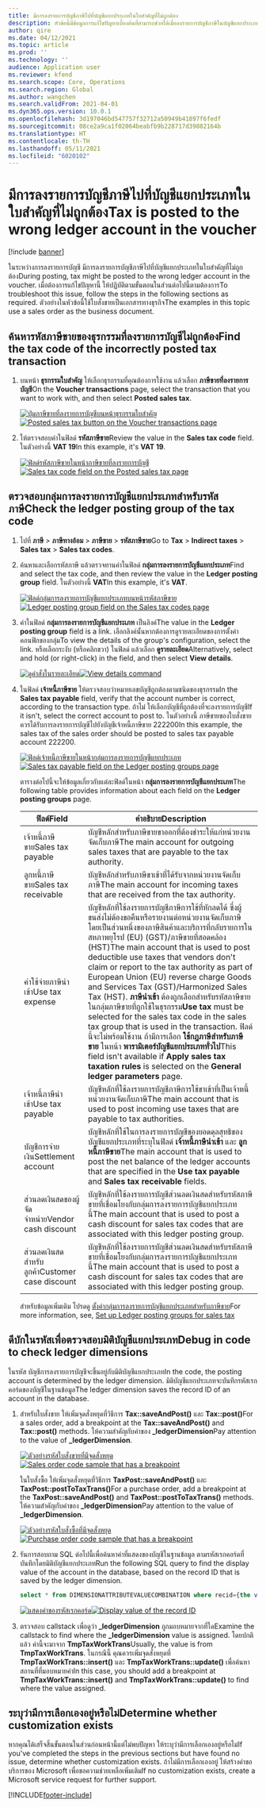 ```yaml
---
title: มีการลงรายการบัญชีภาษีไปที่บัญชีแยกประเภทในใบสำคัญที่ไม่ถูกต้อง
description: หัวข้อนี้มีข้อมูลการแก้ไขปัญหาเบื้องต้นที่สามารถช่วยได้เมื่อลงรายการบัญชีภาษีในบัญชีแยกประเภทที่ไม่ถูกต้องในใบสำคัญ
author: qire
ms.date: 04/12/2021
ms.topic: article
ms.prod: ''
ms.technology: ''
audience: Application user
ms.reviewer: kfend
ms.search.scope: Core, Operations
ms.search.region: Global
ms.author: wangchen
ms.search.validFrom: 2021-04-01
ms.dyn365.ops.version: 10.0.1
ms.openlocfilehash: 3d197046bd547757f32712a50949b41897f6fedf
ms.sourcegitcommit: 08ce2a9ca1f02064beabfb9b228717d39882164b
ms.translationtype: HT
ms.contentlocale: th-TH
ms.lasthandoff: 05/11/2021
ms.locfileid: "6020102"
---
```

# <a name="tax-is-posted-to-the-wrong-ledger-account-in-the-voucher"></a><span data-ttu-id="3d50b-103">มีการลงรายการบัญชีภาษีไปที่บัญชีแยกประเภทในใบสำคัญที่ไม่ถูกต้อง</span><span class="sxs-lookup"><span data-stu-id="3d50b-103">Tax is posted to the wrong ledger account in the voucher</span></span>

[!include [banner](../includes/banner.md)]

<span data-ttu-id="3d50b-104">ในระหว่างการลงรายการบัญชี มีการลงรายการบัญชีภาษีไปที่บัญชีแยกประเภทในใบสำคัญที่ไม่ถูกต้อง</span><span class="sxs-lookup"><span data-stu-id="3d50b-104">During posting, tax might be posted to the wrong ledger account in the voucher.</span></span> <span data-ttu-id="3d50b-105">เมื่อต้องการแก้ไขปัญหานี้ ให้ปฏิบัติตามขั้นตอนในส่วนต่อไปนี้ตามต้องการ</span><span class="sxs-lookup"><span data-stu-id="3d50b-105">To troubleshoot this issue, follow the steps in the following sections as required.</span></span> <span data-ttu-id="3d50b-106">ตัวอย่างในหัวข้อนี้ใช้ใบสั่งขายเป็นเอกสารทางธุรกิจ</span><span class="sxs-lookup"><span data-stu-id="3d50b-106">The examples in this topic use a sales order as the business document.</span></span>

## <a name="find-the-tax-code-of-the-incorrectly-posted-tax-transaction"></a><span data-ttu-id="3d50b-107">ค้นหารหัสภาษีขายของธุรกรรมที่ลงรายการบัญชีไม่ถูกต้อง</span><span class="sxs-lookup"><span data-stu-id="3d50b-107">Find the tax code of the incorrectly posted tax transaction</span></span>

1. <span data-ttu-id="3d50b-108">บนหน้า **ธุรกรรมใบสำคัญ** ให้เลือกธุรกรรมที่คุณต้องการใช้งาน แล้วเลือก **ภาษีขายที่ลงรายการบัญชี**</span><span class="sxs-lookup"><span data-stu-id="3d50b-108">On the **Voucher transactions** page, select the transaction that you want to work with, and then select **Posted sales tax**.</span></span>

    <span data-ttu-id="3d50b-109">[![ปุ่มภาษีขายที่ลงรายการบัญชีบนหน้าธุรกรรมใบสำคัญ](./media/tax-posted-to-wrong-ledger-account-Picture1.png)](./media/tax-posted-to-wrong-ledger-account-Picture1.png)</span><span class="sxs-lookup"><span data-stu-id="3d50b-109">[![Posted sales tax button on the Voucher transactions page](./media/tax-posted-to-wrong-ledger-account-Picture1.png)](./media/tax-posted-to-wrong-ledger-account-Picture1.png)</span></span>

2. <span data-ttu-id="3d50b-110">ให้ตรวจสอบค่าในฟิลด์ **รหัสภาษีขาย**</span><span class="sxs-lookup"><span data-stu-id="3d50b-110">Review the value in the **Sales tax code** field.</span></span> <span data-ttu-id="3d50b-111">ในตัวอย่างนี้ **VAT 19**</span><span class="sxs-lookup"><span data-stu-id="3d50b-111">In this example, it's **VAT 19**.</span></span>

    <span data-ttu-id="3d50b-112">[![ฟิลด์รหัสภาษีขายในหน้าภาษีขายที่ลงรายการบัญชี](./media/tax-posted-to-wrong-ledger-account-Picture2.png)](./media/tax-posted-to-wrong-ledger-account-Picture2.png)</span><span class="sxs-lookup"><span data-stu-id="3d50b-112">[![Sales tax code field on the Posted sales tax page](./media/tax-posted-to-wrong-ledger-account-Picture2.png)](./media/tax-posted-to-wrong-ledger-account-Picture2.png)</span></span>

## <a name="check-the-ledger-posting-group-of-the-tax-code"></a><span data-ttu-id="3d50b-113">ตรวจสอบกลุ่มการลงรายการบัญชีแยกประเภทสำหรับรหัสภาษี</span><span class="sxs-lookup"><span data-stu-id="3d50b-113">Check the ledger posting group of the tax code</span></span>

1. <span data-ttu-id="3d50b-114">ไปที่ **ภาษี** \> **ภาษีทางอ้อม** \> **ภาษีขาย** \> **รหัสภาษีขาย**</span><span class="sxs-lookup"><span data-stu-id="3d50b-114">Go to **Tax** \> **Indirect taxes** \> **Sales tax** \> **Sales tax codes**.</span></span>
2. <span data-ttu-id="3d50b-115">ค้นหาและเลือกรหัสภาษี แล้วตรวจทานค่าในฟิลด์ **กลุ่มการลงรายการบัญชีแยกประเภท**</span><span class="sxs-lookup"><span data-stu-id="3d50b-115">Find and select the tax code, and then review the value in the **Ledger posting group** field.</span></span> <span data-ttu-id="3d50b-116">ในตัวอย่างนี้ **VAT**</span><span class="sxs-lookup"><span data-stu-id="3d50b-116">In this example, it's **VAT**.</span></span>

    <span data-ttu-id="3d50b-117">[![ฟิลด์กลุ่มการลงรายการบัญชีแยกประเภทบนหน้ารหัสภาษีขาย](./media/tax-posted-to-wrong-ledger-account-Picture3.png)](./media/tax-posted-to-wrong-ledger-account-Picture3.png)</span><span class="sxs-lookup"><span data-stu-id="3d50b-117">[![Ledger posting group field on the Sales tax codes page](./media/tax-posted-to-wrong-ledger-account-Picture3.png)](./media/tax-posted-to-wrong-ledger-account-Picture3.png)</span></span>

3. <span data-ttu-id="3d50b-118">ค่าในฟิลด์ **กลุ่มการลงรายการบัญชีแยกประเภท** เป็นลิงค์</span><span class="sxs-lookup"><span data-stu-id="3d50b-118">The value in the **Ledger posting group** field is a link.</span></span> <span data-ttu-id="3d50b-119">เลือกลิงค์นั้นหากต้องการดูรายละเอียดของการตั้งค่าคอนฟิกของกลุ่ม</span><span class="sxs-lookup"><span data-stu-id="3d50b-119">To view the details of the group's configuration, select the link.</span></span> <span data-ttu-id="3d50b-120">หรือเลือกระงับ (หรือคลิกขวา) ในฟิลด์ แล้วเลือก **ดูรายละเอียด**</span><span class="sxs-lookup"><span data-stu-id="3d50b-120">Alternatively, select and hold (or right-click) in the field, and then select **View details**.</span></span>

    <span data-ttu-id="3d50b-121">[![ดูคำสั่งในรายละเอียด](./media/tax-posted-to-wrong-ledger-account-Picture4.png)](./media/tax-posted-to-wrong-ledger-account-Picture4.png)</span><span class="sxs-lookup"><span data-stu-id="3d50b-121">[![View details command](./media/tax-posted-to-wrong-ledger-account-Picture4.png)](./media/tax-posted-to-wrong-ledger-account-Picture4.png)</span></span>

4. <span data-ttu-id="3d50b-122">ในฟิลด์ **เจ้าหนี้ภาษีขาย** ให้ตรวจสอบว่าหมายเลขบัญชีถูกต้องตามชนิดของธุรกรรม</span><span class="sxs-lookup"><span data-stu-id="3d50b-122">In the **Sales tax payable** field, verify that the account number is correct, according to the transaction type.</span></span> <span data-ttu-id="3d50b-123">ถ้าไม่ ให้เลือกบัญชีที่ถูกต้องที่จะลงรายการบัญชี</span><span class="sxs-lookup"><span data-stu-id="3d50b-123">If it isn't, select the correct account to post to.</span></span> <span data-ttu-id="3d50b-124">ในตัวอย่างนี้ ภาษีขายของใบสั่งขายควรได้รับการลงรายการบัญชีไปยังบัญชีเจ้าหนี้ภาษีขาย 222200</span><span class="sxs-lookup"><span data-stu-id="3d50b-124">In this example, the sales tax of the sales order should be posted to sales tax payable account 222200.</span></span>

    <span data-ttu-id="3d50b-125">[![ฟิลด์เจ้าหนี้ภาษีขายในหน้ากลุ่มการลงรายการบัญชีแยกประเภท](./media/tax-posted-to-wrong-ledger-account-Picture5.png)](./media/tax-posted-to-wrong-ledger-account-Picture5.png)</span><span class="sxs-lookup"><span data-stu-id="3d50b-125">[![Sales tax payable field on the Ledger posting groups page](./media/tax-posted-to-wrong-ledger-account-Picture5.png)](./media/tax-posted-to-wrong-ledger-account-Picture5.png)</span></span>

    <span data-ttu-id="3d50b-126">ตารางต่อไปนี้จะให้ข้อมูลเกี่ยวกับแต่ละฟิลด์ในหน้า **กลุ่มการลงรายการบัญชีแยกประเภท**</span><span class="sxs-lookup"><span data-stu-id="3d50b-126">The following table provides information about each field on the **Ledger posting groups** page.</span></span>

    | <span data-ttu-id="3d50b-127">ฟิลด์</span><span class="sxs-lookup"><span data-stu-id="3d50b-127">Field</span></span>                  | <span data-ttu-id="3d50b-128">คำอธิบาย</span><span class="sxs-lookup"><span data-stu-id="3d50b-128">Description</span></span> |
    |------------------------|-------------|
    | <span data-ttu-id="3d50b-129">เจ้าหนี้ภาษีขาย</span><span class="sxs-lookup"><span data-stu-id="3d50b-129">Sales tax payable</span></span>      | <span data-ttu-id="3d50b-130">บัญชีหลักสำหรับภาษีขายขาออกที่ต้องชำระให้แก่หน่วยงานจัดเก็บภาษี</span><span class="sxs-lookup"><span data-stu-id="3d50b-130">The main account for outgoing sales taxes that are payable to the tax authority.</span></span> |
    | <span data-ttu-id="3d50b-131">ลูกหนี้ภาษีขาย</span><span class="sxs-lookup"><span data-stu-id="3d50b-131">Sales tax receivable</span></span>   | <span data-ttu-id="3d50b-132">บัญชีหลักสำหรับภาษีขาเข้าที่ได้รับจากหน่วยงานจัดเก็บภาษี</span><span class="sxs-lookup"><span data-stu-id="3d50b-132">The main account for incoming taxes that are received from the tax authority.</span></span> |
    | <span data-ttu-id="3d50b-133">ค่าใช้จ่ายภาษีนำเข้า</span><span class="sxs-lookup"><span data-stu-id="3d50b-133">Use tax expense</span></span>        | <span data-ttu-id="3d50b-134">บัญชีหลักที่ใช้ลงรายการบัญชีภาษีการใช้ที่หักลดได้ ซึ่งผู้ขนส่งไม่ต้องขอคืนหรือรายงานต่อหน่วยงานจัดเก็บภาษี โดยเป็นส่วนหนึ่งของภาษีสินค้าและบริการที่กลับรายการในสหภาพยุโรป (EU) (GST)/ภาษีขายที่สอดคล้อง (HST)</span><span class="sxs-lookup"><span data-stu-id="3d50b-134">The main account that is used to post deductible use taxes that vendors don't claim or report to the tax authority as part of European Union (EU) reverse charge Goods and Services Tax (GST)/Harmonized Sales Tax (HST).</span></span> <span data-ttu-id="3d50b-135">**ภาษีนำเข้า** ต้องถูกเลือกสำหรับรหัสภาษีขายในกลุ่มภาษีขายที่ถูกใช้ในธุรกรรม</span><span class="sxs-lookup"><span data-stu-id="3d50b-135">**Use tax** must be selected for the sales tax code in the sales tax group that is used in the transaction.</span></span> <span data-ttu-id="3d50b-136">ฟิลด์นี้จะไม่พร้อมใช้งาน ถ้ามีการเลือก **ใช้กฎภาษีสำหรับภาษีขาย** ในหน้า **พารามิเตอร์บัญชีแยกประเภททั่วไป**</span><span class="sxs-lookup"><span data-stu-id="3d50b-136">This field isn't available if **Apply sales tax taxation rules** is selected on the **General ledger parameters** page.</span></span> |
    | <span data-ttu-id="3d50b-137">เจ้าหนี้ภาษีนำเข้า</span><span class="sxs-lookup"><span data-stu-id="3d50b-137">Use tax payable</span></span>        | <span data-ttu-id="3d50b-138">บัญชีหลักที่ใช้ลงรายการบัญชีภาษีการใช้ขาเข้าที่เป็นเจ้าหนี้หน่วยงานจัดเก็บภาษี</span><span class="sxs-lookup"><span data-stu-id="3d50b-138">The main account that is used to post incoming use taxes that are payable to tax authorities.</span></span> |
    | <span data-ttu-id="3d50b-139">บัญชีการจ่ายเงิน</span><span class="sxs-lookup"><span data-stu-id="3d50b-139">Settlement account</span></span>     | <span data-ttu-id="3d50b-140">บัญชีหลักที่ใช้ในการลงรายการบัญชีของยอดดุลสุทธิของบัญชีแยกประเภทที่ระบุในฟิลด์ **เจ้าหนี้ภาษีนำเข้า** และ **ลูกหนี้ภาษีขาย**</span><span class="sxs-lookup"><span data-stu-id="3d50b-140">The main account that is used to post the net balance of the ledger accounts that are specified in the **Use tax payable** and **Sales tax receivable** fields.</span></span> |
    | <span data-ttu-id="3d50b-141">ส่วนลดเงินสดของผู้จัดจำหน่าย</span><span class="sxs-lookup"><span data-stu-id="3d50b-141">Vendor cash discount</span></span>   | <span data-ttu-id="3d50b-142">บัญชีหลักที่ใช้ลงรายการบัญชีส่วนลดเงินสดสำหรับรหัสภาษีขายที่เชื่อมโยงกับกลุ่มการลงรายการบัญชีแยกประเภทนี้</span><span class="sxs-lookup"><span data-stu-id="3d50b-142">The main account that is used to post a cash discount for sales tax codes that are associated with this ledger posting group.</span></span> |
    | <span data-ttu-id="3d50b-143">ส่วนลดเงินสดสำหรับลูกค้า</span><span class="sxs-lookup"><span data-stu-id="3d50b-143">Customer case discount</span></span> | <span data-ttu-id="3d50b-144">บัญชีหลักที่ใช้ลงรายการบัญชีส่วนลดเงินสดสำหรับรหัสภาษีขายที่เชื่อมโยงกับกลุ่มการลงรายการบัญชีแยกประเภทนี้</span><span class="sxs-lookup"><span data-stu-id="3d50b-144">The main account that is used to post a cash discount for sales tax codes that are associated with this ledger posting group.</span></span> |

    <span data-ttu-id="3d50b-145">สำหรับข้อมูลเพิ่มเติม โปรดดู [ตั้งค่ากลุ่มการลงรายการบัญชีแยกประเภทสำหรับภาษีขาย](tasks/set-up-ledger-posting-groups-sales-tax.md)</span><span class="sxs-lookup"><span data-stu-id="3d50b-145">For more information, see, [Set up Ledger posting groups for sales tax](tasks/set-up-ledger-posting-groups-sales-tax.md)</span></span>

## <a name="debug-in-code-to-check-ledger-dimensions"></a><span data-ttu-id="3d50b-146">ดีบักในรหัสเพื่อตรวจสอบมิติบัญชีแยกประเภท</span><span class="sxs-lookup"><span data-stu-id="3d50b-146">Debug in code to check ledger dimensions</span></span>

<span data-ttu-id="3d50b-147">ในรหัส บัญชีการลงรายการบัญชีจะขึ้นอยู่กับมิติบัญชีแยกประเภท</span><span class="sxs-lookup"><span data-stu-id="3d50b-147">In the code, the posting account is determined by the ledger dimension.</span></span> <span data-ttu-id="3d50b-148">มิติบัญชีแยกประเภทจะบันทึกรหัสเรกคอร์ดของบัญชีในฐานข้อมูล</span><span class="sxs-lookup"><span data-stu-id="3d50b-148">The ledger dimension saves the record ID of an account in the database.</span></span>

1. <span data-ttu-id="3d50b-149">สำหรับใบสั่งขาย ให้เพิ่มจุดสั่งหยุดที่วิธีการ **Tax::saveAndPost()** และ **Tax::post()**</span><span class="sxs-lookup"><span data-stu-id="3d50b-149">For a sales order, add a breakpoint at the **Tax::saveAndPost()** and **Tax::post()** methods.</span></span> <span data-ttu-id="3d50b-150">ให้ความสำคัญกับค่าของ **\_ledgerDimension**</span><span class="sxs-lookup"><span data-stu-id="3d50b-150">Pay attention to the value of **\_ledgerDimension**.</span></span>

    <span data-ttu-id="3d50b-151">[![ตัวอย่างรหัสใบสั่งขายที่มีจุดสั่งหยุด](./media/tax-posted-to-wrong-ledger-account-Picture6.png)](./media/tax-posted-to-wrong-ledger-account-Picture6.png)</span><span class="sxs-lookup"><span data-stu-id="3d50b-151">[![Sales order code sample that has a breakpoint](./media/tax-posted-to-wrong-ledger-account-Picture6.png)](./media/tax-posted-to-wrong-ledger-account-Picture6.png)</span></span>

    <span data-ttu-id="3d50b-152">ในใบสั่งซื้อ ให้เพิ่มจุดสั่งหยุดที่วิธีการ **TaxPost::saveAndPost()** และ **TaxPost::postToTaxTrans()**</span><span class="sxs-lookup"><span data-stu-id="3d50b-152">For a purchase order, add a breakpoint at the **TaxPost::saveAndPost()** and **TaxPost::postToTaxTrans()** methods.</span></span> <span data-ttu-id="3d50b-153">ให้ความสำคัญกับค่าของ **\_ledgerDimension**</span><span class="sxs-lookup"><span data-stu-id="3d50b-153">Pay attention to the value of **\_ledgerDimension**.</span></span>

    <span data-ttu-id="3d50b-154">[![ตัวอย่างรหัสใบสั่งซื้อที่มีจุดสั่งหยุด](./media/tax-posted-to-wrong-ledger-account-Picture7.png)](./media/tax-posted-to-wrong-ledger-account-Picture7.png)</span><span class="sxs-lookup"><span data-stu-id="3d50b-154">[![Purchase order code sample that has a breakpoint](./media/tax-posted-to-wrong-ledger-account-Picture7.png)](./media/tax-posted-to-wrong-ledger-account-Picture7.png)</span></span>

2. <span data-ttu-id="3d50b-155">รันการสอบถาม SQL ต่อไปนี้เพื่อค้นหาค่าที่แสดงของบัญชีในฐานข้อมูล ตามรหัสเรกคอร์ดที่บันทึกโดยมิติบัญชีแยกประเภท</span><span class="sxs-lookup"><span data-stu-id="3d50b-155">Run the following SQL query to find the display value of the account in the database, based on the record ID that is saved by the ledger dimension.</span></span>

    ```sql
    select * from DIMENSIONATTRIBUTEVALUECOMBINATION where recid={the value of _ledgerDimension}
    ```

    <span data-ttu-id="3d50b-156">[![แสดงค่าของรหัสเรกคอร์ด](./media/tax-posted-to-wrong-ledger-account-Picture8.png)](./media/tax-posted-to-wrong-ledger-account-Picture8.png)</span><span class="sxs-lookup"><span data-stu-id="3d50b-156">[![Display value of the record ID](./media/tax-posted-to-wrong-ledger-account-Picture8.png)](./media/tax-posted-to-wrong-ledger-account-Picture8.png)</span></span>

3. <span data-ttu-id="3d50b-157">ตรวจสอบ callstack เพื่อดูว่า **_ledgerDimension** ถูกมอบหมายจากที่ใด</span><span class="sxs-lookup"><span data-stu-id="3d50b-157">Examine the callstack to find where the **_ledgerDimension** value is assigned.</span></span> <span data-ttu-id="3d50b-158">โดยปกติแล้ว ค่านี้จะมาจาก **TmpTaxWorkTrans**</span><span class="sxs-lookup"><span data-stu-id="3d50b-158">Usually, the value is from **TmpTaxWorkTrans**.</span></span> <span data-ttu-id="3d50b-159">ในกรณีนี้ คุณควรเพิ่มจุดสั่งหยุดที่ **TmpTaxWorkTrans::insert()** และ **TmpTaxWorkTrans::update()** เพื่อค้นหาสถานที่ที่มอบหมายค่า</span><span class="sxs-lookup"><span data-stu-id="3d50b-159">In this case, you should add a breakpoint at **TmpTaxWorkTrans::insert()** and **TmpTaxWorkTrans::update()** to find where the value assigned.</span></span>

## <a name="determine-whether-customization-exists"></a><span data-ttu-id="3d50b-160">ระบุว่ามีการเลือกเองอยู่หรือไม่</span><span class="sxs-lookup"><span data-stu-id="3d50b-160">Determine whether customization exists</span></span>

<span data-ttu-id="3d50b-161">หากคุณได้เสร็จสิ้นขั้นตอนในส่วนก่อนหน้านี้แต่ไม่พบปัญหา ให้ระบุว่ามีการเลือกเองอยู่หรือไม่</span><span class="sxs-lookup"><span data-stu-id="3d50b-161">If you've completed the steps in the previous sections but have found no issue, determine whether customization exists.</span></span> <span data-ttu-id="3d50b-162">ถ้าไม่มีการเลือกเองอยู่ ให้สร้างคำขอบริการของ Microsoft เพื่อขอความช่วยเหลือเพิ่มเติม</span><span class="sxs-lookup"><span data-stu-id="3d50b-162">If no customization exists, create a Microsoft service request for further support.</span></span>

[!INCLUDE[footer-include](../../includes/footer-banner.md)]
